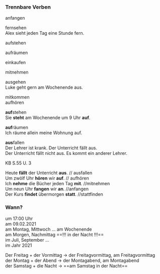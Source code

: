 ### Trennbare Verben

anfangen  

fernsehen   
Alex sieht jeden Tag eine Stunde fern.

aufstehen  

aufräumen  

einkaufen  

mitnehmen  

ausgehen   
Luke geht gern am Wochenende aus. 

mitkommen  
aufhören  

**auf**stehen  
Sie **steht** am Wochenende um 9 Uhr **auf**.  

**auf**räumen  
Ich räume allein meine Wohnung auf.  

**aus**fallen  
Der Lehrer ist krank. Der Unterricht fällt aus.  
Der Unterricht fällt nicht aus. Es kommt ein anderer Lehrer.  

KB S.55 U. 3  

Heute **fällt** der Unterricht **aus**. // ausfallen  
Um zwölf Uhr **hören** wir **auf**. // aufhören  
Ich **nehme** die Bücher jeden Tag **mit**. //mitnehmen  
Um neun Uhr **fangen** wir **an**. //anfangen  
Der Kurs **findet** übermorgen **statt**. //stattfinden

### Wann?

um 17:00 Uhr  
am 09.02.2021  
am Montag, Mittwoch ... am Wochenende  
am Morgen, Nachmittag   ==!!! in der Nacht !!!==  
im Juli, September ...  
im Jahr 2021  

Der Freitag + der Vormittag -> der Freitagvormittag, am Freitagvormittag  
der Montag + der Abend -> der Montagabend, am Montagabend  
der Samstag + die Nacht -> ==am Samstag in der Nacht==